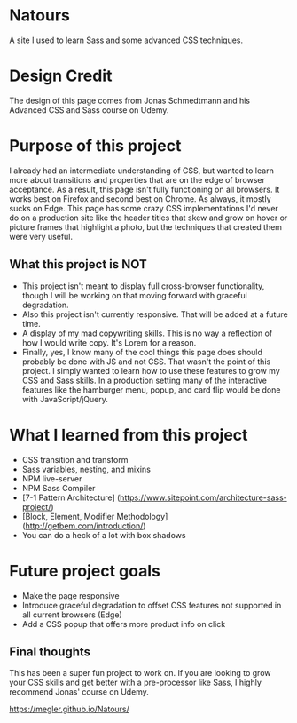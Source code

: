 # Natours
A site I used to learn Sass and some advanced CSS techniques.

# Design Credit
The design of this page comes from Jonas Schmedtmann and his Advanced CSS and Sass course on Udemy.

# Purpose of this project
I already had an intermediate understanding of CSS, but wanted to learn more about transitions and properties that are on the edge of browser acceptance.  As a result, this page isn't fully functioning on all browsers.  It works best on Firefox and second best on Chrome.  As always, it mostly sucks on Edge.  This page has some crazy CSS implementations I'd never do on a production site like the header titles that skew and grow on hover or picture frames that highlight a photo, but the techniques that created them were very useful.

## What this project is NOT

- This project isn't meant to display full cross-browser functionality, though I will be working on that moving forward with graceful degradation.  
- Also this project isn't currently responsive.  That will be added at a future time.
- A display of my mad copywriting skills.  This is no way a reflection of how I would write copy.  It's Lorem for a reason.
- Finally, yes, I know many of the cool things this page does should probably be done with JS and not CSS.  That wasn't the point of this project.  I simply wanted to learn how to use these features to grow my CSS and Sass skills.  In a production setting many of the interactive features like the hamburger menu, popup, and card flip would be done with JavaScript/jQuery.  

# What I learned from this project

- CSS transition and transform
- Sass variables, nesting, and mixins
- NPM live-server
- NPM Sass Compiler
- [7-1 Pattern Architecture] (https://www.sitepoint.com/architecture-sass-project/)
- [Block, Element, Modifier Methodology] (http://getbem.com/introduction/)
- You can do a heck of a lot with box shadows

# Future project goals

- Make the page responsive
- Introduce graceful degradation to offset CSS features not supported in all current browsers (Edge)
- Add a CSS popup that offers more product info on click

## Final thoughts

This has been a super fun project to work on.  If you are looking to grow your CSS skills and get better with a pre-processor like Sass, I highly recommend Jonas' course on Udemy.
    
https://megler.github.io/Natours/
